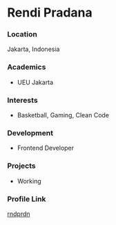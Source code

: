 # Rendi Pradana

### Location

Jakarta, Indonesia

### Academics

- UEU Jakarta

### Interests

- Basketball, Gaming, Clean Code

### Development

- Frontend Developer

### Projects

- Working

### Profile Link

[rndprdn](https://github.com/rndprdn)
